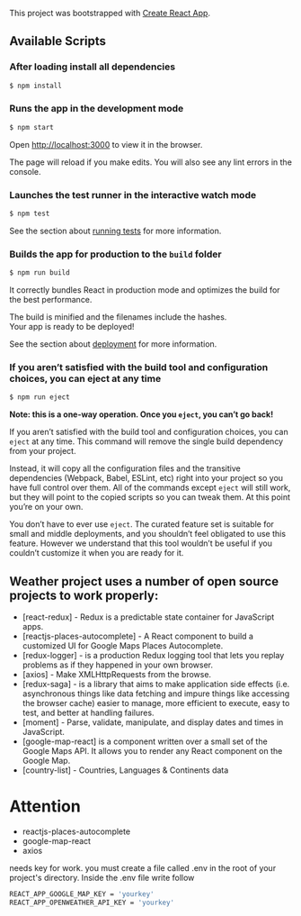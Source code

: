    This project was bootstrapped with [Create React App](https://github.com/facebook/create-react-app).

## Available Scripts


### After loading install all dependencies

```sh
$ npm install 
```

### Runs the app in the development mode

```sh
$ npm start 
```

Open [http://localhost:3000](http://localhost:3000) to view it in the browser.

The page will reload if you make edits.
You will also see any lint errors in the console.

### Launches the test runner in the interactive watch mode
```sh
$ npm test 
``` 

See the section about [running tests](https://facebook.github.io/create-react-app/docs/running-tests) for more information.

### Builds the app for production to the `build` folder
```sh
$ npm run build 
``` 
It correctly bundles React in production mode and optimizes the build for the best performance.

The build is minified and the filenames include the hashes.<br>
Your app is ready to be deployed!

See the section about [deployment](https://facebook.github.io/create-react-app/docs/deployment) for more information.

### If you aren’t satisfied with the build tool and configuration choices, you can eject at any time
```sh
$ npm run eject 
``` 
**Note: this is a one-way operation. Once you `eject`, you can’t go back!**

If you aren’t satisfied with the build tool and configuration choices, you can `eject` at any time. This command will remove the single build dependency from your project.

Instead, it will copy all the configuration files and the transitive dependencies (Webpack, Babel, ESLint, etc) right into your project so you have full control over them. All of the commands except `eject` will still work, but they will point to the copied scripts so you can tweak them. At this point you’re on your own.

You don’t have to ever use `eject`. The curated feature set is suitable for small and middle deployments, and you shouldn’t feel obligated to use this feature. However we understand that this tool wouldn’t be useful if you couldn’t customize it when you are ready for it.

## Weather project uses a number of open source projects to work properly:

* [react-redux] - Redux is a predictable state container for JavaScript apps.
* [reactjs-places-autocomplete] - A React component to build a customized UI for Google Maps Places Autocomplete.
* [redux-logger] - is a production Redux logging tool that lets you replay problems as if they happened in your own browser.
* [axios] - Make XMLHttpRequests from the browse.
* [redux-saga] - is a library that aims to make application side effects (i.e. asynchronous things like data fetching and impure things like accessing the browser cache) easier to manage, more efficient to execute, easy to test, and better at handling failures.
* [moment] - Parse, validate, manipulate, and display dates and times in JavaScript.
* [google-map-react]  is a component written over a small set of the Google Maps API. It allows you to render any React component on the Google Map.
* [country-list] - Countries, Languages & Continents data

# Attention 

- reactjs-places-autocomplete
- google-map-react
- axios 

needs key for work. you must create a file called .env in the root of your project's directory. Inside the .env file write follow  

```sh
REACT_APP_GOOGLE_MAP_KEY = 'yourkey'
REACT_APP_OPENWEATHER_API_KEY = 'yourkey'
```
   